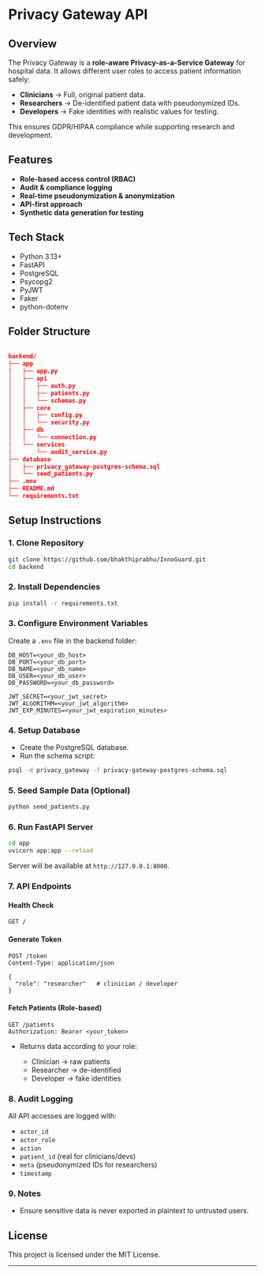 # Privacy Gateway API

## Overview

The Privacy Gateway is a **role-aware Privacy-as-a-Service Gateway** for hospital data. It allows different user roles to access patient information safely:

* **Clinicians** → Full, original patient data.
* **Researchers** → De-identified patient data with pseudonymized IDs.
* **Developers** → Fake identities with realistic values for testing.

This ensures GDPR/HIPAA compliance while supporting research and development.

## Features

* **Role-based access control (RBAC)**
* **Audit & compliance logging**
* **Real-time pseudonymization & anonymization**
* **API-first approach**
* **Synthetic data generation for testing**

## Tech Stack

* Python 3.13+
* FastAPI
* PostgreSQL
* Psycopg2
* PyJWT
* Faker
* python-dotenv

## Folder Structure
```json

backend/
├── app
│   ├── app.py
│   ├── api
│   │   ├── auth.py
│   │   ├── patients.py
│   │   └── schemas.py
│   ├── core
│   │   ├── config.py
│   │   └── security.py
│   ├── db
│   │   └── connection.py
│   └── services
│       └── audit_service.py
├── database
│   ├── privacy_gateway-postgres-schema.sql
│   └── seed_patients.py
├── .env  
├── README.md
└── requirements.txt
```

## Setup Instructions

### 1. Clone Repository

```bash
git clone https://github.com/bhakthiprabhu/InnoGuard.git
cd backend
```

### 2. Install Dependencies

```bash
pip install -r requirements.txt
```

### 3. Configure Environment Variables

Create a `.env` file in the backend folder:

```env
DB_HOST=<your_db_host>
DB_PORT=<your_db_port>
DB_NAME=<your_db_name>
DB_USER=<your_db_user>
DB_PASSWORD=<your_db_password>

JWT_SECRET=<your_jwt_secret>
JWT_ALGORITHM=<your_jwt_algorithm>
JWT_EXP_MINUTES=<your_jwt_expiration_minutes>
```

### 4. Setup Database

* Create the PostgreSQL database.
* Run the schema script:

```bash
psql -d privacy_gateway -f privacy-gateway-postgres-schema.sql
```

### 5. Seed Sample Data (Optional)

```bash
python seed_patients.py
```

### 6. Run FastAPI Server

```bash
cd app
uvicorn app:app --reload
```

Server will be available at `http://127.0.0.1:8000`.

### 7. API Endpoints

#### Health Check

```http
GET /
```

#### Generate Token 

```http
POST /token
Content-Type: application/json

{
  "role": "researcher"   # clinician / developer
}
```

#### Fetch Patients (Role-based)

```http
GET /patients
Authorization: Bearer <your_token>
```

* Returns data according to your role:

  * Clinician → raw patients
  * Researcher → de-identified
  * Developer → fake identities


### 8. Audit Logging

All API accesses are logged with:

* `actor_id`
* `actor_role`
* `action`
* `patient_id` (real for clinicians/devs)
* `meta` (pseudonymized IDs for researchers)
* `timestamp`


### 9. Notes

* Ensure sensitive data is never exported in plaintext to untrusted users.

## License

This project is licensed under the MIT License.

---